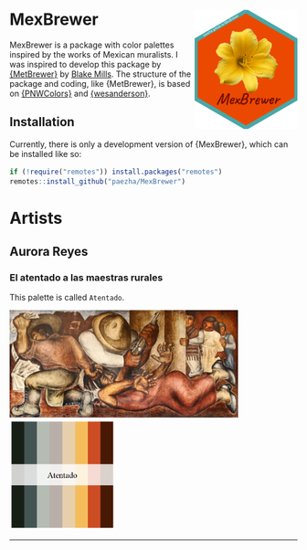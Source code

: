 
<!-- README.md is generated from README.Rmd. Please edit that file -->

# MexBrewer <img src="man/figures/MexBrewer.png" align="right" width=180 />

<!-- badges: start -->
<!-- badges: end -->

MexBrewer is a package with color palettes inspired by the works of
Mexican muralists. I was inspired to develop this package by
[{MetBrewer}](https://github.com/BlakeRMills/MetBrewer) by [Blake
Mills](brm2143@columbia.edu). The structure of the package and coding,
like {MetBrewer}, is based on
[{PNWColors}](https://github.com/jakelawlor/PNWColors) and
[{wesanderson}](https://github.com/karthik/wesanderson).

## Installation

Currently, there is only a development version of {MexBrewer}, which can
be installed like so:

``` r
if (!require("remotes")) install.packages("remotes")
remotes::install_github("paezha/MexBrewer") 
```

# Artists

## Aurora Reyes

### El atentado a las maestras rurales

This palette is called `Atentado`.

<img src="man/figures/aurora_reyes_atentado.jpeg" title="El atentado a las maestras rurales" alt="El atentado a las maestras rurales" width="400px" />

<img src="man/figures/atentado.png" title="Atentado" alt="Atentado" width="185px" />

------------------------------------------------------------------------
